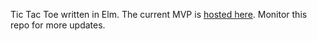 Tic Tac Toe written in Elm.
The current MVP is [hosted here](https://www.arjunaravind.in/tictactoe/).
Monitor this repo for more updates.
